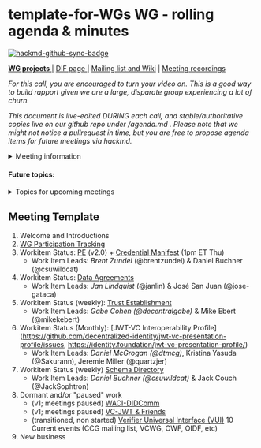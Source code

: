 # template-for-WGs WG - rolling agenda & minutes

[![hackmd-github-sync-badge](https://hackmd.io/s9IoKZMUR8ieEwyiztvJjw/badge)](https://hackmd.io/s9IoKZMUR8ieEwyiztvJjw)


[**WG projects** ](https://github.com/decentralized-identity?q=wg-cc&type=&language=) | [ DIF page ](https://identity.foundation/working-groups/template-for-WGs.html) | [Mailing list and Wiki](https://lists.identity.foundation/g/cc-wg) | [Meeting recordings](https://docs.google.com/spreadsheets/d/1wgccmMvIImx30qVE9GhRKWWv3vmL2ZyUauuKx3IfRmA/edit#gid=1252135265)

_For this call, you are encouraged to turn your video on. This is a good way to build rapport given we are a large, disparate group experiencing a lot of churn._

_This document is live-edited DURING each call, and stable/authoritative copies live on our github repo under /agenda.md . 
Please note that we might not notice a pullrequest in time, but you are free to propose agenda items for future meetings via hackmd._

<details>
<summary> Meeting information </summary>

* Before your contribute - [**join DIF**](https://identity.foundation/join) and [sign the WG charter](https://bit.ly/DIF-WG-select1) (both are required!) 
* Time: biweekly on Tuesdays @ 15:00-16:00 ET
* [Calendar entry](https://calendar.google.com/event?action=TEMPLATE&tmeid=NnBnMW43NmRib3YwNDI3dXA5ZW8xOHVlbjZfMjAyMDExMDNUMjAwMDAwWiBkZWNlbnRyYWxpemVkLmlkZW50aXR5QG0&tmsrc=decentralized.identity%40gmail.com&scp=ALL)
* [Zoom room](https://us02web.zoom.us/j/81498334461?pwd=MFNyL2NkU0R0dGZxalhiSVJDNTNoUT09), Meeting ID: 814 9833 4461, 
Password: 880986, 
</details>

 

#### Future topics: 

<details>
<summary> Topics for upcoming meetings</summary>

* topic 1 (to be discussed on this date) 
* topic 2 (to be discussed on this date)
* topic n. (tbd)

</details>


## Meeting Template 
1. Welcome and Introductions
2. [WG Participation Tracking](https://docs.google.com/spreadsheets/d/12hFa574v5PRrKfzIKMgDTjxuU6lvtBhrmLspfKkN4oE/edit#gid=0)
3. Workitem Status: [PE](https://github.com/decentralized-identity/presentation-exchange/issues) (v2.0) + [Credential Manifest](https://github.com/decentralized-identity/credential-manifest/issues) (1pm ET Thu)
    - Work Item Leads: *Brent Zundel* (@brentzundel) & Daniel Buchner (@csuwildcat)
4. Workitem Status: [Data Agreements](https://github.com/decentralized-identity/data-agreement/issues)
    - Work Item Leads: *Jan Lindquist* (@janlin) & José San Juan (@jose-gataca)
5. Workitem Status (weekly): [Trust Establishment](https://github.com/decentralized-identity/trust-establishment/issues)
    - Work Item Leads: *Gabe Cohen (@decentralgabe)* & Mike Ebert (@mikekebert)
6. Workitem Status (Monthly): [JWT-VC Interoperability Profile](https://github.com/decentralized-identity/jwt-vc-presentation-profile/issues, https://identity.foundation/jwt-vc-presentation-profile/)
    - Work Item Leads: *Daniel McGrogan (@dtmcg)*, Kristina Yasuda (@Sakurann), Jeremie Miller (@quartzjer)
7. Workitem Status (weekly) [Schema Directory](https://github.com/decentralized-identity/schema-directory/issues)
    - Work Item Leads: *Daniel Buchner (@csuwildcat)* & Jack Couch (@JackSophtron)
9. Dormant and/or "paused" work 
    - (v1; meetings paused) [WACI-DIDComm](https://identity.foundation/waci-didcomm/v1.0)
    - (v1; meetings paused) [VC-JWT & Friends](https://github.com/decentralized-identity/JWS-Test-Suite/issues)
    - (transitioned, non started) [Verifier Universal Interface (VUI)]()
10 Current events (CCG mailing list, VCWG, OWF, OIDF, etc)
11. New business

